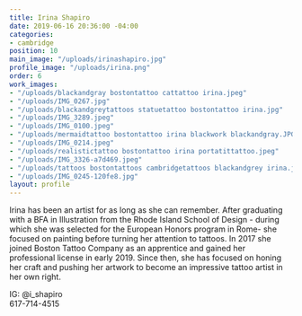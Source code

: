 ```yaml
---
title: Irina Shapiro
date: 2019-06-16 20:36:00 -04:00
categories:
- cambridge
position: 10
main_image: "/uploads/irinashapiro.jpg"
profile_image: "/uploads/irina.png"
order: 6
work_images:
- "/uploads/blackandgray bostontattoo cattattoo irina.jpeg"
- "/uploads/IMG_0267.jpg"
- "/uploads/blackandgreytattoos statuetattoo bostontattoo irina.jpg"
- "/uploads/IMG_3289.jpeg"
- "/uploads/IMG_0100.jpeg"
- "/uploads/mermaidtattoo bostontattoo irina blackwork blackandgray.JPG"
- "/uploads/IMG_0214.jpeg"
- "/uploads/realistictattoo bostontattoo irina portatittattoo.jpeg"
- "/uploads/IMG_3326-a7d469.jpeg"
- "/uploads/tattoos bostontattoos cambridgetattoos blackandgrey irina.jpeg"
- "/uploads/IMG_0245-120fe8.jpg"
layout: profile
---
```


Irina has been an artist for as long as she can remember. After graduating with a BFA in Illustration from the Rhode Island School of Design - during which she was selected for the European Honors program in Rome- she focused on painting before turning her attention to tattoos. In 2017 she joined Boston Tattoo Company as an apprentice and gained her professional license in early 2019. Since then, she has focused on honing her craft and pushing her artwork to become an impressive tattoo artist in her own right. 

IG: @i_shapiro  
617-714-4515